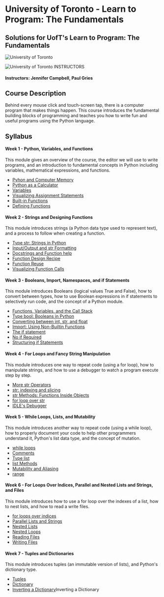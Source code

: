 ﻿# University of Toronto - Learn to Program: The Fundamentals
## Solutions for UofT's Learn to Program: The Fundamentals
![University of Toronto](https://i.imgur.com/pmA0s44.png)

![University of Toronto](http://i.imgur.com/Qktqnu1.png) INSTRUCTORS
#### Instructors: Jennifer Campbell, Paul Gries

## Course Description

Behind every mouse click and touch-screen tap, there is a computer program that makes things happen. This course introduces the fundamental building blocks of programming and teaches you how to write fun and useful programs using the Python language.

## Syllabus
#### Week 1 - Python, Variables, and Functions
This module gives an overview of the course, the editor we will use to write programs, and an introduction to fundamental concepts in Python including variables, mathematical expressions, and functions.

- [Pyhon and Computer Memory](https://salimt.github.io/python-fundamentals/week1/1Python-and-Computer-Memory.html)
- [Python as a Calculator](https://salimt.github.io/python-fundamentals/week1/2Python-as-a-Calculator.html)
- [Variables](https://salimt.github.io/python-fundamentals/week1/3Variables.html)
- [Visualizing Assignment Statements](https://salimt.github.io/python-fundamentals/week1/4VisualizingAssignmentStatements.html)
- [Built-in Functions](https://salimt.github.io/python-fundamentals/week1/5Built-inFunctions.html)
- [Defining Functions](https://salimt.github.io/python-fundamentals/week1/6Defining-Functions.html)

#### Week 2 - Strings and Designing Functions
This module introduces strings (a Python data type used to represent text), and a process to follow when creating a function.

- [Type str: Strings in Python](https://salimt.github.io/python-fundamentals/week2/1Type-str.html)
- [Input/Output and str Formatting](https://salimt.github.io/python-fundamentals/week2/2Input-Output-and-str-Formatting.html)
- [Docstrings and Function help](https://salimt.github.io/python-fundamentals/week2/3Docstrings-and-Functions-help.html)
- [Function Design Recipe](https://salimt.github.io/python-fundamentals/week2/4Function-Design-Recipe.html)
- [Function Reuse](https://salimt.github.io/python-fundamentals/week2/5Function-Reuse.html)
- [Visualizing Function Calls](https://salimt.github.io/python-fundamentals/week2/6Visualizing-Function-Calls.html)

#### Week 3 - Booleans, Import, Namespaces, and if Statements
This module introduces Booleans (logical values True and False), how to convert between types, how to use Boolean expressions in if statements to selectively run code, and the concept of a Python module.

- [Functions, Variables, and the Call Stack](https://salimt.github.io/python-fundamentals/week3/1Functions-Variables-and-the-CallStack.html)
- [Type bool: Booleans in Python](https://salimt.github.io/python-fundamentals/week3/2Type-Bool.html)
- [Converting between int, str, and float](https://salimt.github.io/python-fundamentals/week3/3Converting-Between-int-str-and-float.html)
- [Import: Using Non-Builtin Functions](https://salimt.github.io/python-fundamentals/week3/4Import-using-nonbuiltin-fuctions.html)
- [The if statement](https://salimt.github.io/python-fundamentals/week3/5If-Statements.html)
- [No if Required](https://salimt.github.io/python-fundamentals/week3/6No-If-Required.html)
- [Structuring if Statements](https://salimt.github.io/python-fundamentals/week3/7Structuring-if-Statements.html)

#### Week 4 - For Loops and Fancy String Manipulation
This module introduces one way to repeat code (using a for loop), how to manipulate strings, and how to use a debugger to watch a program execute step by step.

- [More str Operators](https://salimt.github.io/python-fundamentals/week4/1More-str-operators.html)
- [str: indexing and slicing](https://salimt.github.io/python-fundamentals/week4/2str-indexing-and-slicing.html)
- [str Methods: Functions Inside Objects](https://salimt.github.io/python-fundamentals/week4/3str-methods-functions-inside-of-objects.html)
- [for loop over str](https://salimt.github.io/python-fundamentals/week4/4for-loop-over-str.html)
- [IDLE's Debugger](https://salimt.github.io/python-fundamentals/week4/5idles-debugger.html)

#### Week 5 - While Loops, Lists, and Mutability
This module introduces another way to repeat code (using a while loop), how to properly document your code to help other programmers understand it, Python's list data type, and the concept of mutation.

- [while loops](https://salimt.github.io/python-fundamentals/week5/1while-loops.html)
- [Comments](https://salimt.github.io/python-fundamentals/week5/2comments.html)
- [Type list](https://salimt.github.io/python-fundamentals/week5/3type-list.html)
- [list Methods](https://salimt.github.io/python-fundamentals/week5/4list-methods.html)
- [Mutability and Aliasing](https://salimt.github.io/python-fundamentals/week5/5mutability-and-aliasing.html)
- [range](https://salimt.github.io/python-fundamentals/week5/6range.html)

#### Week 6 - For Loops Over Indices, Parallel and Nested Lists and Strings, and Files
This module introduces how to use a for loop over the indexes of a list, how to nest lists, and how to read a write files.

- [for loops over indices](https://salimt.github.io/python-fundamentals/week6/1for-loop-over-indices.html)
- [Parallel Lists and Strings](https://salimt.github.io/python-fundamentals/week6/2parallel-lists-and-strings.html)
- [Nested Lists](https://salimt.github.io/python-fundamentals/week6/3nested-lists.html)
- [Nested Loops](https://salimt.github.io/python-fundamentals/week6/4nested-loops.html)
- [Reading Files](https://salimt.github.io/python-fundamentals/week6/5reading-files.html)
- [Writing Files](https://salimt.github.io/python-fundamentals/week6/6writing-files.html)

#### Week 7 - Tuples and Dictionaries
This module introduces tuples (an immutable version of lists), and Python's dictionary type.

- [Tuples](https://salimt.github.io/python-fundamentals/week7/1tuples.html)
- [Dictionary](https://salimt.github.io/python-fundamentals/week7/2dictionary.html)
- [Inverting a Dictionary](https://salimt.github.io/python-fundamentals/week7/3invertingadictionary.html)Inverting a Dictionary

